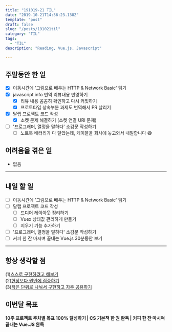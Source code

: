 ```yaml
---
title: "191019-21 TIL"
date: "2019-10-21T14:36:23.138Z"
template: "post"
draft: false
slug: "/posts/191021til"
category: "TIL"
tags:
  - "TIL"
description: "Reading, Vue.js, Javascript"

---
```


## 주말동안 한 일

- [x] 이동시간에 '그림으로 배우는 HTTP & Network Basic' 읽기
- [x] javascript.info 번역 리뷰내용 반영하기
  - [x] 리뷰 내용 꼼꼼히 확인하고 다시 커밋하기
  - [x] 프로토타입 상속부분 과제도 번역해서 PR 날리기
- [x] 달랩 프로젝트 코드 작성
  - [x] 소켓 문제 해결하기 (소켓 연결 URI 문제)
- [ ] '프로그래머, 열정을 말하다' 소감문 작성하기
  - [ ] 노트북 배터리가 다 달았는데, 케이블을 회사에 놓고와서 내일합니다 😅

## 어려움을 겪은 일

-	없음

---

## 내일 할 일

- [ ] 이동시간에 '그림으로 배우는 HTTP & Network Basic' 읽기
- [ ] 달랩 프로젝트 코드 작성
  - [ ] 드디어 레이아웃 정리하기
  - [ ] Vuex 상태값 관리하게 만들기
  - [ ] 지우기 기능 추가하기
- [ ] '프로그래머, 열정을 말하다' 소감문 작성하기
- [ ] 커피 한 잔 마시며 끝내는 Vue.js 30분동안 보기

------



## 항상 생각할 점

(1)<u>스스로 구현하려고 해보기</u> <br>(2)<u>현상보다 원인에 집중하기</u> <br>(3)<u>작은 단위로 나눠서 구현하고 자주 공유하기</u>



## 이번달 목표

**10주 프로젝트 주차별 목표 100% 달성하기 | CS 기본책 한 권 완독 | 커피 한 잔 마시며 끝내는 Vue.JS 완독**

